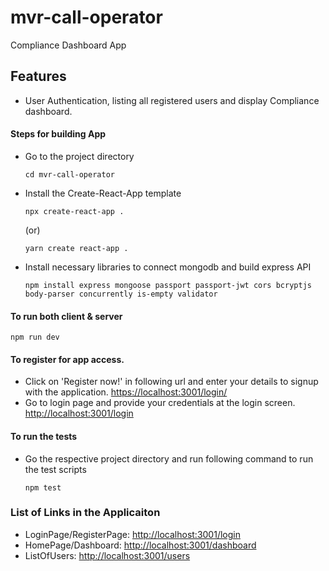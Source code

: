 # mvr-call-operator

Compliance Dashboard App

## Features

- User Authentication, listing all registered users and display Compliance dashboard.

#### Steps for building App

- Go to the project directory
  ```
  cd mvr-call-operator
  ```
- Install the Create-React-App template
  ```
  npx create-react-app .
  ```
  (or)
  ```
  yarn create react-app .
  ```
- Install necessary libraries to connect mongodb and build express API
  ```
  npm install express mongoose passport passport-jwt cors bcryptjs body-parser concurrently is-empty validator
  ```

#### To run both client & server

```
npm run dev
```

#### To register for app access.

- Click on 'Register now!' in following url and enter your details to signup with the application.
  <https://localhost:3001/login/>
- Go to login page and provide your credentials at the login screen.
  <http://localhost:3001/login>

#### To run the tests

- Go the respective project directory and run following command to run the test scripts
  ```
  npm test
  ```

### List of Links in the Applicaiton

- LoginPage/RegisterPage: <http://localhost:3001/login>
- HomePage/Dashboard: <http://localhost:3001/dashboard>
- ListOfUsers: <http://localhost:3001/users>
